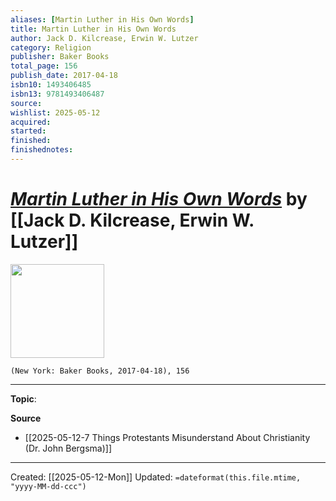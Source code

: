 ```yaml
---
aliases: [Martin Luther in His Own Words]
title: Martin Luther in His Own Words
author: Jack D. Kilcrease, Erwin W. Lutzer
category: Religion
publisher: Baker Books
total_page: 156
publish_date: 2017-04-18
isbn10: 1493406485
isbn13: 9781493406487
source: 
wishlist: 2025-05-12
acquired: 
started: 
finished: 
finishednotes: 
---
```

# *[Martin Luther in His Own Words]()* by [[Jack D. Kilcrease, Erwin W. Lutzer]]

<img src="http://books.google.com/books/content?id=KBDeDAAAQBAJ&printsec=frontcover&img=1&zoom=1&edge=curl&source=gbs_api" width=150>

`(New York: Baker Books, 2017-04-18), 156`



--- 
**Topic**: 

**Source**
- [[2025-05-12-7 Things Protestants Misunderstand About Christianity (Dr. John Bergsma)]]
 ---
Created: [[2025-05-12-Mon]]
Updated: `=dateformat(this.file.mtime, "yyyy-MM-dd-ccc")`